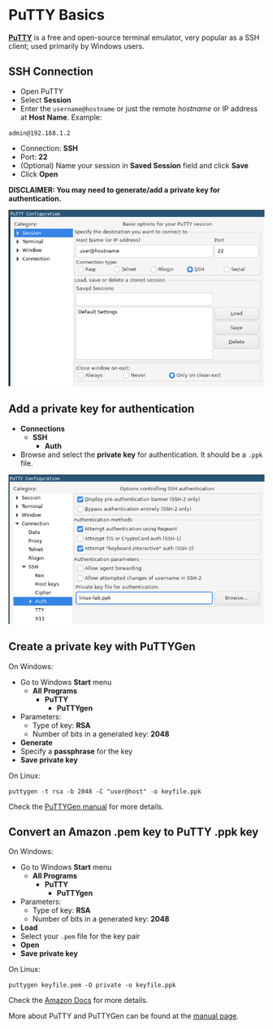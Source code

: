 # PuTTY Basics

**[PuTTY](https://www.putty.org/)** is a free and open-source terminal emulator, very popular as a SSH client; used primarily by Windows users.

## SSH Connection
- Open PuTTY
- Select **Session**
- Enter the ```username@hostname``` or just the remote *hostname* or IP address at **Host Name**. Example:
```
admin@192.168.1.2
```
- Connection: **SSH**
- Port: **22**
- (Optional) Name your session in **Saved Session** field and click **Save**
- Click **Open**

**DISCLAIMER: You may need to generate/add a private key for authentication.**

![putty session](../img/putty-session.png)

## Add a private key for authentication
- **Connections**
  - **SSH**
    - **Auth**
- Browse and select the **private key** for authentication. It should be a ```.ppk``` file.

![putty authentication](../img/putty-auth.png)

## Create a private key with PuTTYGen
On Windows:
- Go to Windows **Start** menu
  - **All Programs**
    - **PuTTY**
      - **PuTTYgen**
- Parameters:
  - Type of key: **RSA**
  - Number of bits in a generated key: **2048**
- **Generate**
- Specify a **passphrase** for the key
- **Save private key**

On Linux:
```
puttygen -t rsa -b 2048 -C "user@host" -o keyfile.ppk
```
Check the [PuTTYGen manual](https://www.ssh.com/ssh/putty/windows/puttygen) for more details.

## Convert an Amazon .pem key to PuTTY .ppk key
On Windows:
- Go to Windows **Start** menu
  - **All Programs**
    - **PuTTY**
      - **PuTTYgen**
- Parameters:
  - Type of key: **RSA**
  - Number of bits in a generated key: **2048**
- **Load**
- Select your ```.pem``` file for the key pair
- **Open**
- **Save private key**

On Linux:
```
puttygen keyfile.pem -O private -o keyfile.ppk
```
Check the [Amazon Docs](https://docs.aws.amazon.com/AWSEC2/latest/UserGuide/putty.html#putty-private-key) for more details.

More about PuTTY and PuTTYGen can be found at the [manual page](https://www.ssh.com/ssh/putty/putty-manuals/0.68/index.html).
